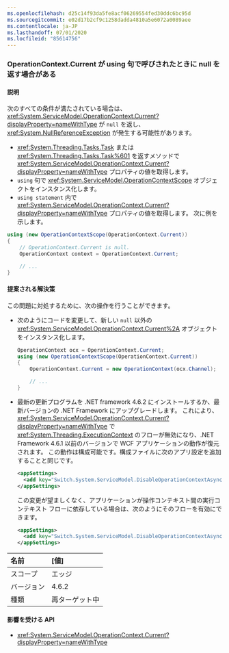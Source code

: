 ```yaml
---
ms.openlocfilehash: d25c14f93da5fe8acf06269554fed30ddc6bc95d
ms.sourcegitcommit: e02d17b2cf9c1258dadda4810a5e6072a0089aee
ms.contentlocale: ja-JP
ms.lasthandoff: 07/01/2020
ms.locfileid: "85614756"
---
```

### <a name="operationcontextcurrent-may-return-null-when-called-in-a-using-clause"></a>OperationContext.Current が using 句で呼びされたときに null を返す場合がある

#### <a name="details"></a>説明

次のすべての条件が満たされている場合は、<xref:System.ServiceModel.OperationContext.Current?displayProperty=nameWithType> が `null` を返し、<xref:System.NullReferenceException> が発生する可能性があります。

- <xref:System.Threading.Tasks.Task> または <xref:System.Threading.Tasks.Task%601> を返すメソッドで <xref:System.ServiceModel.OperationContext.Current?displayProperty=nameWithType> プロパティの値を取得します。
- `using` 句で <xref:System.ServiceModel.OperationContextScope> オブジェクトをインスタンス化します。
- `using statement` 内で <xref:System.ServiceModel.OperationContext.Current?displayProperty=nameWithType> プロパティの値を取得します。 次に例を示します。

```csharp
using (new OperationContextScope(OperationContext.Current))
{
    // OperationContext.Current is null.
    OperationContext context = OperationContext.Current;

    // ...
}
```

#### <a name="suggestion"></a>提案される解決策

この問題に対処するために、次の操作を行うことができます。

- 次のようにコードを変更して、新しい `null` 以外の <xref:System.ServiceModel.OperationContext.Current%2A> オブジェクトをインスタンス化します。

    ```csharp
    OperationContext ocx = OperationContext.Current;
    using (new OperationContextScope(OperationContext.Current))
    {
        OperationContext.Current = new OperationContext(ocx.Channel);

        // ...
    }
    ```

- 最新の更新プログラムを .NET framework 4.6.2 にインストールするか、最新バージョンの .NET Framework にアップグレードします。 これにより、<xref:System.ServiceModel.OperationContext.Current?displayProperty=nameWithType> で <xref:System.Threading.ExecutionContext> のフローが無効になり、.NET Framework 4.6.1 以前のバージョンで WCF アプリケーションの動作が復元されます。 この動作は構成可能です。構成ファイルに次のアプリ設定を追加することと同じです。

    ```xml
    <appSettings>
      <add key="Switch.System.ServiceModel.DisableOperationContextAsyncFlow" value="true" />
    </appSettings>
    ```

    この変更が望ましくなく、アプリケーションが操作コンテキスト間の実行コンテキスト フローに依存している場合は、次のようにそのフローを有効にできます。

    ```xml
    <appSettings>
      <add key="Switch.System.ServiceModel.DisableOperationContextAsyncFlow" value="false" />
    </appSettings>
    ```

| 名前    | [値]       |
|:--------|:------------|
| スコープ   | エッジ        |
| バージョン | 4.6.2       |
| 種類    | 再ターゲット中 |

#### <a name="affected-apis"></a>影響を受ける API

- <xref:System.ServiceModel.OperationContext.Current?displayProperty=nameWithType>
